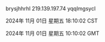 brysjhhrhl 219.139.197.74 yqqlmgsycl

2024年 11月 01日 星期五 18:10:02 CST

2024年 11月 01日 星期五 10:10:02 GMT
